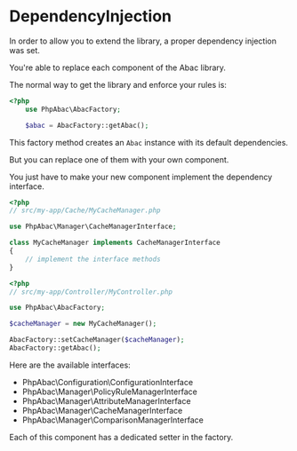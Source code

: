 DependencyInjection
===================

In order to allow you to extend the library, a proper dependency injection was set.

You're able to replace each component of the Abac library.

The normal way to get the library and enforce your rules is:

```php
<?php
    use PhpAbac\AbacFactory;

    $abac = AbacFactory::getAbac();
```

This factory method creates an ```Abac``` instance with its default dependencies.

But you can replace one of them with your own component.

You just have to make your new component implement the dependency interface.

```php
<?php
// src/my-app/Cache/MyCacheManager.php

use PhpAbac\Manager\CacheManagerInterface;

class MyCacheManager implements CacheManagerInterface
{
    // implement the interface methods
}
```

```php
<?php
// src/my-app/Controller/MyController.php

use PhpAbac\AbacFactory;

$cacheManager = new MyCacheManager();

AbacFactory::setCacheManager($cacheManager);
AbacFactory::getAbac();
```

Here are the available interfaces:

* PhpAbac\Configuration\ConfigurationInterface
* PhpAbac\Manager\PolicyRuleManagerInterface
* PhpAbac\Manager\AttributeManagerInterface
* PhpAbac\Manager\CacheManagerInterface
* PhpAbac\Manager\ComparisonManagerInterface

Each of this component has a dedicated setter in the factory.